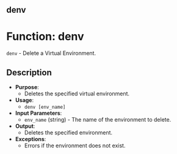 ## denv
# Function: denv
`denv` - Delete a Virtual Environment.
## Description
- **Purpose**: 
  - Deletes the specified virtual environment.
- **Usage**: 
  - `denv [env_name]`
- **Input Parameters**: 
  - `env_name` (string) - The name of the environment to delete.
- **Output**: 
  - Deletes the specified environment.
- **Exceptions**: 
  - Errors if the environment does not exist.

